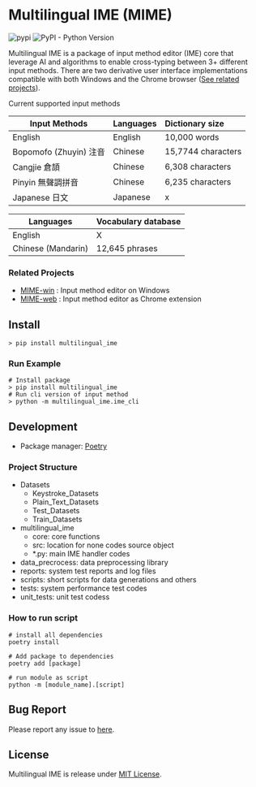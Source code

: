 # Multilingual IME (MIME)

![pypi](https://img.shields.io/pypi/v/multilingual_ime)
![PyPI - Python Version](https://img.shields.io/pypi/pyversions/multilingual_ime)

Multilingual IME is a package of input method editor (IME) core that leverage AI and algorithms to enable cross-typing between 3+ different input methods.
There are two derivative user interface implementations compatible with both Windows and the Chrome browser ([See related projects](#related-projects)).

Current supported input methods

| Input Methods | Languages | Dictionary size |
| ---- | ----- | :---- |
| English | English | 10,000 words |
| Bopomofo (Zhuyin) 注音 | Chinese | 15,7744 characters |
| Cangjie 倉頡 | Chinese | 6,308 characters |
| Pinyin 無聲調拼音 | Chinese | 6,235 characters|
| Japanese 日文 | Japanese | x |

| Languages | Vocabulary database |
| ---- | :---- |
| English | X |
| Chinese (Mandarin) | 12,645 phrases|

### Related Projects

* [MIME-win](https://github.com/Zen-Transform/MIME-win) : Input method editor on Windows
* [MIME-web](https://github.com/Zen-Transform/MIME-web) : Input method editor as Chrome extension

## Install

```shell
> pip install multilingual_ime
```

### Run Example

```shell
# Install package
> pip install multilingual_ime
# Run cli version of input method
> python -m multilingual_ime.ime_cli
```

## Development

* Package manager: [Poetry](https://python-poetry.org/)

### Project Structure

* Datasets
  * Keystroke_Datasets
  * Plain_Text_Datasets
  * Test_Datasets
  * Train_Datasets
* multilingual_ime
  * core: core functions
  * src: location for none codes source object
  * \*.py: main IME handler codes
* data_precrocess: data preprocessing library
* reports:  system test reports and log files
* scripts: short scripts for data generations and others
* tests: system performance test codes
* unit_tests: unit test codess

### How to run script

```shell
# install all dependencies
poetry install

# Add package to dependencies
poetry add [package]

# run module as script
python -m [module_name].[script]
```

## Bug Report

Please report any issue to [here](https://github.com/Zen-Transform/Multilingual-IME/issues).

## License

Multilingual IME is release under [MIT License](https://github.com/Zen-Transform/Multilingual-IME?tab=MIT-1-ov-file).
